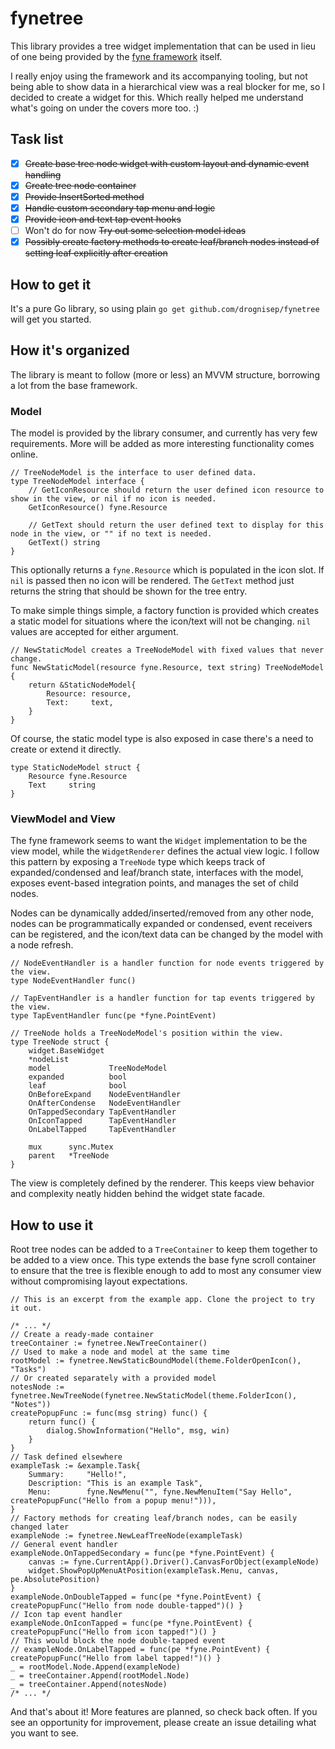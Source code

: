 # fynetree

This library provides a tree widget implementation that can be used in lieu of one being provided
by the [fyne framework](https://fyne.io) itself.

I really enjoy using the framework and its accompanying tooling, but not being able to show
data in a hierarchical view was a real blocker for me, so I decided to create a widget for this.
Which really helped me understand what's going on under the covers more too. :)

## Task list
- [x] ~~Create base tree node widget with custom layout and dynamic event handling~~
- [x] ~~Create tree node container~~
- [x] ~~Provide InsertSorted method~~
- [x] ~~Handle custom secondary tap menu and logic~~
- [x] ~~Provide icon and text tap event hooks~~
- [ ] Won't do for now ~~Try out some selection model ideas~~
- [x] ~~Possibly create factory methods to create leaf/branch nodes instead of setting leaf
explicitly after creation~~

## How to get it
It's a pure Go library, so using plain `go get github.com/drognisep/fynetree` will get you started.

## How it's organized
The library is meant to follow (more or less) an MVVM structure, borrowing a lot from the base
framework.

### Model
The model is provided by the library consumer, and currently has very few requirements. More
will be added as more interesting functionality comes online.

```golang
// TreeNodeModel is the interface to user defined data.
type TreeNodeModel interface {
	// GetIconResource should return the user defined icon resource to show in the view, or nil if no icon is needed.
	GetIconResource() fyne.Resource

	// GetText should return the user defined text to display for this node in the view, or "" if no text is needed.
	GetText() string
}
```

This optionally returns a `fyne.Resource` which is populated in the icon slot. If `nil` is passed
then no icon will be rendered. The `GetText` method just returns the string that should be shown
for the tree entry.

To make simple things simple, a factory function is provided which creates a static model for
situations where the icon/text will not be changing. `nil` values are accepted for either
argument.

```golang
// NewStaticModel creates a TreeNodeModel with fixed values that never change.
func NewStaticModel(resource fyne.Resource, text string) TreeNodeModel {
	return &StaticNodeModel{
		Resource: resource,
		Text:     text,
	}
}
```

Of course, the static model type is also exposed in case there's a need to create or extend it
directly.

```golang
type StaticNodeModel struct {
	Resource fyne.Resource
	Text     string
}
```

### ViewModel and View
The fyne framework seems to want the `Widget` implementation to be the view model, while the
`WidgetRenderer` defines the actual view logic. I follow this pattern by exposing a `TreeNode`
type which keeps track of expanded/condensed and leaf/branch state, interfaces with the model,
exposes event-based integration points, and manages the set of child nodes.

Nodes can be dynamically added/inserted/removed from any other node, nodes can be
programmatically expanded or condensed, event receivers can be registered, and the icon/text
data can be changed by the model with a node refresh.

```golang
// NodeEventHandler is a handler function for node events triggered by the view.
type NodeEventHandler func()

// TapEventHandler is a handler function for tap events triggered by the view.
type TapEventHandler func(pe *fyne.PointEvent)

// TreeNode holds a TreeNodeModel's position within the view.
type TreeNode struct {
	widget.BaseWidget
	*nodeList
	model             TreeNodeModel
	expanded          bool
	leaf              bool
	OnBeforeExpand    NodeEventHandler
	OnAfterCondense   NodeEventHandler
	OnTappedSecondary TapEventHandler
	OnIconTapped      TapEventHandler
	OnLabelTapped     TapEventHandler

	mux      sync.Mutex
	parent   *TreeNode
}
```

The view is completely defined by the renderer. This keeps view behavior and complexity neatly
hidden behind the widget state facade.

## How to use it
Root tree nodes can be added to a `TreeContainer` to keep them together to be added to a view
once. This type extends the base fyne scroll container to ensure that the tree is flexible
enough to add to most any consumer view without compromising layout expectations.

```golang
// This is an excerpt from the example app. Clone the project to try it out.

/* ... */
// Create a ready-made container
treeContainer := fynetree.NewTreeContainer()
// Used to make a node and model at the same time
rootModel := fynetree.NewStaticBoundModel(theme.FolderOpenIcon(), "Tasks")
// Or created separately with a provided model
notesNode := fynetree.NewTreeNode(fynetree.NewStaticModel(theme.FolderIcon(), "Notes"))
createPopupFunc := func(msg string) func() {
    return func() {
        dialog.ShowInformation("Hello", msg, win)
    }
}
// Task defined elsewhere
exampleTask := &example.Task{
    Summary:     "Hello!",
    Description: "This is an example Task",
    Menu:        fyne.NewMenu("", fyne.NewMenuItem("Say Hello", createPopupFunc("Hello from a popup menu!"))),
}
// Factory methods for creating leaf/branch nodes, can be easily changed later
exampleNode := fynetree.NewLeafTreeNode(exampleTask)
// General event handler
exampleNode.OnTappedSecondary = func(pe *fyne.PointEvent) {
    canvas := fyne.CurrentApp().Driver().CanvasForObject(exampleNode)
    widget.ShowPopUpMenuAtPosition(exampleTask.Menu, canvas, pe.AbsolutePosition)
}
exampleNode.OnDoubleTapped = func(pe *fyne.PointEvent) { createPopupFunc("Hello from node double-tapped")() }
// Icon tap event handler
exampleNode.OnIconTapped = func(pe *fyne.PointEvent) { createPopupFunc("Hello from icon tapped!")() }
// This would block the node double-tapped event
// exampleNode.OnLabelTapped = func(pe *fyne.PointEvent) { createPopupFunc("Hello from label tapped!")() }
_ = rootModel.Node.Append(exampleNode)
_ = treeContainer.Append(rootModel.Node)
_ = treeContainer.Append(notesNode)
/* ... */
```

And that's about it! More features are planned, so check back often. If you see an opportunity
for improvement, please create an issue detailing what you want to see.
